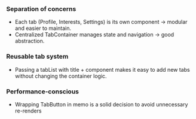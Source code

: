 ### Separation of concerns

- Each tab (Profile, Interests, Settings) is its own component → modular and easier to maintain.
- Centralized TabContainer manages state and navigation → good abstraction.

### Reusable tab system

- Passing a tabList with title + component makes it easy to add new tabs without changing the container logic.

### Performance-conscious

- Wrapping TabButton in memo is a solid decision to avoid unnecessary re-renders
